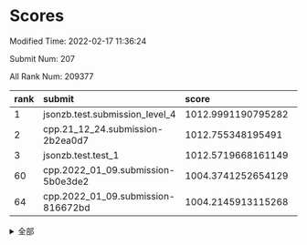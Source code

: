 # Scores

Modified Time: 2022-02-17 11:36:24

Submit Num: 207

All Rank Num: 209377

| rank |               submit               |       score        |       sigma        | pk_num |
| :--- | :--------------------------------- | :----------------- | :----------------- | :----- |
| 1    | jsonzb.test.submission_level_4     | 1012.9991190795282 | 0.8411344022400923 | 4043   |
| 2    | cpp.21_12_24.submission-2b2ea0d7   | 1012.755348195491  | 0.7851080283554919 | 4049   |
| 3    | jsonzb.test.test_1                 | 1012.5719668161149 | 0.807169140715046  | 4048   |
| 60   | cpp.2022_01_09.submission-5b0e3de2 | 1004.3741252654129 | 0.7169043889659611 | 4045   |
| 64   | cpp.2022_01_09.submission-816672bd | 1004.2145913115268 | 0.7174013779625796 | 4041   |


<details>
<summary>全部</summary>

| rank |                 submit                 |       score        |       sigma        | pk_num |
| :--- | :------------------------------------- | :----------------- | :----------------- | :----- |
| 1    | jsonzb.test.submission_level_4         | 1012.9991190795282 | 0.8411344022400923 | 4043   |
| 2    | cpp.21_12_24.submission-2b2ea0d7       | 1012.755348195491  | 0.7851080283554919 | 4049   |
| 3    | jsonzb.test.test_1                     | 1012.5719668161149 | 0.807169140715046  | 4048   |
| 4    | gobigger.level_3.submission_level_3_35 | 1012.28682899875   | 0.8036874767845846 | 4041   |
| 5    | gobigger.level_3.submission_level_3_4  | 1011.0442541706865 | 0.751348737143413  | 4042   |
| 6    | gobigger.level_3.submission_level_3_14 | 1010.9064069460533 | 0.7660689495217546 | 4045   |
| 7    | gobigger.level_3.submission_level_3_32 | 1010.7128673987365 | 0.7641979559231463 | 4047   |
| 8    | gobigger.level_3.submission_level_3_36 | 1010.679268335881  | 0.7621579225153712 | 4039   |
| 9    | gobigger.level_3.submission_level_3_19 | 1010.6475779325045 | 0.7556564500445857 | 4046   |
| 10   | gobigger.level_3.submission_level_3_29 | 1010.5790816991688 | 0.7708691078386635 | 4054   |
| 11   | gobigger.level_3.submission_level_3_15 | 1010.5075719532557 | 0.7591070906959129 | 4044   |
| 12   | gobigger.level_3.submission_level_3_18 | 1010.4698391250441 | 0.765646671875452  | 4052   |
| 13   | gobigger.level_3.submission_level_3_41 | 1010.450562613377  | 0.7774109263213221 | 4044   |
| 14   | gobigger.level_3.submission_level_3_49 | 1010.4037975580411 | 0.7507798620465229 | 4046   |
| 15   | gobigger.level_3.submission_level_3_31 | 1010.3922432459987 | 0.7884717066075863 | 4041   |
| 16   | gobigger.level_3.submission_level_3_0  | 1010.3758359184751 | 0.7561841408102967 | 4047   |
| 17   | gobigger.level_3.submission_level_3_48 | 1010.2361227138905 | 0.7531352202664221 | 4045   |
| 18   | gobigger.level_3.submission_level_3_8  | 1010.1376397206612 | 0.7441351143409063 | 4042   |
| 19   | gobigger.level_3.submission_level_3_44 | 1010.1331844377048 | 0.7713797992739841 | 4048   |
| 20   | gobigger.level_3.submission_level_3_6  | 1010.1089321801011 | 0.7556083989057574 | 4050   |
| 21   | gobigger.level_3.submission_level_3_45 | 1010.0288890149847 | 0.7626309122069277 | 4047   |
| 22   | gobigger.level_3.submission_level_3_17 | 1009.9815948631463 | 0.7764505308995435 | 4045   |
| 23   | gobigger.level_3.submission_level_3_20 | 1009.9663549735305 | 0.7654812770082401 | 4040   |
| 24   | gobigger.level_3.submission_level_3_27 | 1009.9611158219102 | 0.7643764514484316 | 4047   |
| 25   | gobigger.level_3.submission_level_3_47 | 1009.8538519974336 | 0.7391544111756295 | 4049   |
| 26   | gobigger.level_3.submission_level_3_33 | 1009.7768297593759 | 0.7567906147427592 | 4040   |
| 27   | gobigger.level_3.submission_level_3_39 | 1009.755189587881  | 0.765540682966279  | 4042   |
| 28   | gobigger.level_3.submission_level_3_23 | 1009.7454431851536 | 0.7630480573735146 | 4044   |
| 29   | gobigger.level_3.submission_level_3_26 | 1009.7133825790094 | 0.7488710268698627 | 4053   |
| 30   | gobigger.level_3.submission_level_3_7  | 1009.61298584708   | 0.7393766801295127 | 4047   |
| 31   | gobigger.level_3.submission_level_3_5  | 1009.580273741746  | 0.7570827079301105 | 4044   |
| 32   | gobigger.level_3.submission_level_3_16 | 1009.5655323132517 | 0.7522841476545435 | 4047   |
| 33   | gobigger.level_3.submission_level_3_24 | 1009.5523287897036 | 0.7670841690125276 | 4044   |
| 34   | gobigger.level_3.submission_level_3_12 | 1009.5309520883125 | 0.7431493396273925 | 4049   |
| 35   | gobigger.level_3.submission_level_3_22 | 1009.5304491234222 | 0.7678810030214149 | 4045   |
| 36   | gobigger.level_3.submission_level_3_38 | 1009.4939054829373 | 0.7346799508118212 | 4052   |
| 37   | gobigger.level_3.submission_level_3_30 | 1009.4899829838361 | 0.7562720288426734 | 4052   |
| 38   | gobigger.level_3.submission_level_3_2  | 1009.4064668747842 | 0.7391600662245215 | 4050   |
| 39   | gobigger.level_3.submission_level_3_1  | 1009.3979276554745 | 0.7368961516218735 | 4041   |
| 40   | gobigger.level_3.submission_level_3_43 | 1009.3776480326666 | 0.7506954328418044 | 4043   |
| 41   | gobigger.level_3.submission_level_3_28 | 1009.376500368488  | 0.748834800741532  | 4045   |
| 42   | gobigger.level_3.submission_level_3_34 | 1009.369272189204  | 0.7219869144047334 | 4045   |
| 43   | gobigger.level_3.submission_level_3_37 | 1009.3317251645551 | 0.7443881942245122 | 4045   |
| 44   | gobigger.level_3.submission_level_3_25 | 1009.3163251893158 | 0.7462453945632875 | 4038   |
| 45   | gobigger.level_3.submission_level_3_13 | 1009.2972196621234 | 0.7597863017188582 | 4046   |
| 46   | gobigger.level_3.submission_level_3_11 | 1009.1905986419624 | 0.7398743109410065 | 4046   |
| 47   | gobigger.level_3.submission_level_3_46 | 1009.149009534003  | 0.7711811999495988 | 4050   |
| 48   | gobigger.level_3.submission_level_3_42 | 1009.008258849502  | 0.7460804669858231 | 4048   |
| 49   | gobigger.level_3.submission_level_3_40 | 1008.8032496934129 | 0.7483980241505602 | 4043   |
| 50   | gobigger.level_3.submission_level_3_10 | 1008.7137411173841 | 0.7382422984169401 | 4045   |
| 51   | gobigger.level_3.submission_level_3_3  | 1008.699060468723  | 0.7416521420579074 | 4046   |
| 52   | gobigger.level_3.submission_level_3_9  | 1008.2031278242818 | 0.7345822220937246 | 4054   |
| 53   | gobigger.level_3.submission_level_3_21 | 1007.7544846398035 | 0.7349649901757944 | 4049   |
| 54   | gobigger.level_1.submission_level_1_14 | 1005.094896439851  | 0.7257250527827848 | 4047   |
| 55   | gobigger.level_1.submission_level_1_26 | 1004.8244815042468 | 0.7213627882405775 | 4048   |
| 56   | gobigger.level_1.submission_level_1_42 | 1004.8124401832731 | 0.7100648084219736 | 4046   |
| 57   | gobigger.level_1.submission_level_1_20 | 1004.7863478853367 | 0.7268975265925146 | 4046   |
| 58   | gobigger.level_1.submission_level_1_4  | 1004.556384119546  | 0.7216844286942292 | 4046   |
| 59   | gobigger.level_1.submission_level_1_32 | 1004.4212329139318 | 0.7160330147417611 | 4043   |
| 60   | cpp.2022_01_09.submission-5b0e3de2     | 1004.3741252654129 | 0.7169043889659611 | 4045   |
| 61   | gobigger.level_1.submission_level_1_33 | 1004.368007487246  | 0.711835228946737  | 4042   |
| 62   | gobigger.level_1.submission_level_1_18 | 1004.360064145543  | 0.712161566896688  | 4045   |
| 63   | gobigger.level_1.submission_level_1_12 | 1004.3325215986712 | 0.7220682149847526 | 4047   |
| 64   | cpp.2022_01_09.submission-816672bd     | 1004.2145913115268 | 0.7174013779625796 | 4041   |
| 65   | gobigger.level_1.submission_level_1_7  | 1004.1517564873637 | 0.7087218537911208 | 4049   |
| 66   | gobigger.level_1.submission_level_1_15 | 1004.117819538301  | 0.7183466629069806 | 4047   |
| 67   | gobigger.level_1.submission_level_1_6  | 1003.97142427386   | 0.7134218188591839 | 4050   |
| 68   | gobigger.level_1.submission_level_1_37 | 1003.9465971979862 | 0.7309451289919966 | 4044   |
| 69   | gobigger.level_1.submission_level_1_44 | 1003.919275078338  | 0.7233621885587812 | 4045   |
| 70   | gobigger.level_1.submission_level_1_2  | 1003.9171350189781 | 0.7062956227293838 | 4044   |
| 71   | gobigger.level_1.submission_level_1_28 | 1003.8627230779875 | 0.716272079193152  | 4041   |
| 72   | gobigger.level_1.submission_level_1_17 | 1003.8208584085717 | 0.7237381960671565 | 4052   |
| 73   | gobigger.level_1.submission_level_1_23 | 1003.816891894305  | 0.7179525799004735 | 4047   |
| 74   | gobigger.level_1.submission_level_1_47 | 1003.804316835275  | 0.7186160938814138 | 4042   |
| 75   | gobigger.level_1.submission_level_1_1  | 1003.7993427691679 | 0.7236720971791596 | 4049   |
| 76   | gobigger.level_1.submission_level_1_31 | 1003.7592146171083 | 0.7130277087525996 | 4051   |
| 77   | gobigger.level_1.submission_level_1_38 | 1003.6826179232593 | 0.7214678840674325 | 4041   |
| 78   | gobigger.level_1.submission_level_1_5  | 1003.5945357046731 | 0.7257629311824287 | 4042   |
| 79   | gobigger.level_1.submission_level_1_40 | 1003.5489526873525 | 0.7124981876298419 | 4048   |
| 80   | gobigger.level_1.submission_level_1_49 | 1003.5425787060304 | 0.7116831710514485 | 4045   |
| 81   | gobigger.level_1.submission_level_1_45 | 1003.5149627804132 | 0.7144331476546653 | 4047   |
| 82   | gobigger.level_1.submission_level_1_39 | 1003.4981080189939 | 0.730230023963632  | 4049   |
| 83   | gobigger.level_1.submission_level_1_35 | 1003.4850505144228 | 0.7089974117559723 | 4044   |
| 84   | gobigger.level_1.submission_level_1_48 | 1003.3583519973906 | 0.7153044739371448 | 4050   |
| 85   | gobigger.level_1.submission_level_1_11 | 1003.3555322528018 | 0.7172992699677689 | 4043   |
| 86   | gobigger.level_1.submission_level_1_9  | 1003.3397641687792 | 0.7107169866206183 | 4039   |
| 87   | gobigger.level_1.submission_level_1_41 | 1003.3397327808049 | 0.7067361961967026 | 4049   |
| 88   | gobigger.level_1.submission_level_1_46 | 1003.2958395280419 | 0.7065081379761935 | 4042   |
| 89   | gobigger.level_1.submission_level_1_43 | 1003.2277593258997 | 0.7254298378369761 | 4044   |
| 90   | gobigger.level_1.submission_level_1_34 | 1003.1055949287598 | 0.7068357505257599 | 4045   |
| 91   | gobigger.level_1.submission_level_1_24 | 1003.0854200131189 | 0.714991663722154  | 4048   |
| 92   | gobigger.level_1.submission_level_1_16 | 1002.9842753010945 | 0.7146261575861177 | 4049   |
| 93   | gobigger.level_1.submission_level_1_29 | 1002.9529035593329 | 0.7219897020160454 | 4049   |
| 94   | gobigger.level_1.submission_level_1_8  | 1002.8748444261981 | 0.7075970475610562 | 4046   |
| 95   | gobigger.level_1.submission_level_1_19 | 1002.799746434628  | 0.7083096259743975 | 4046   |
| 96   | gobigger.level_1.submission_level_1_25 | 1002.7360578270132 | 0.7146724371045822 | 4047   |
| 97   | gobigger.level_1.submission_level_1_30 | 1002.6711961495924 | 0.7156502418497739 | 4044   |
| 98   | gobigger.level_1.submission_level_1_3  | 1002.580674459171  | 0.710535167557845  | 4044   |
| 99   | gobigger.level_1.submission_level_1_22 | 1002.574974632313  | 0.7073917603333892 | 4052   |
| 100  | gobigger.level_1.submission_level_1_27 | 1002.5655939944771 | 0.7084833560304018 | 4045   |
| 101  | gobigger.level_1.submission_level_1_10 | 1002.4997094562842 | 0.7101551286798267 | 4049   |
| 102  | gobigger.level_1.submission_level_1_13 | 1002.4470142743112 | 0.7158630140662122 | 4039   |
| 103  | gobigger.level_1.submission_level_1_36 | 1002.2400845069468 | 0.7047937463361195 | 4043   |
| 104  | gobigger.level_1.submission_level_1_21 | 1002.2325905671169 | 0.7226640784435395 | 4047   |
| 105  | gobigger.level_1.submission_level_1_0  | 1002.0144116493242 | 0.7094320714414617 | 4050   |
| 106  | gobigger.random.submission_random_13   | 997.593734536318   | 0.717630492314754  | 4048   |
| 107  | gobigger.random.submission_random_48   | 997.3151394372554  | 0.7177820722607259 | 4045   |
| 108  | gobigger.random.submission_random_47   | 996.9863456506866  | 0.7012369982899226 | 4047   |
| 109  | gobigger.random.submission_random_37   | 996.8803630796451  | 0.7164360145051762 | 4049   |
| 110  | gobigger.random.submission_random_28   | 996.6996789489091  | 0.701454096432675  | 4052   |
| 111  | gobigger.random.submission_random_15   | 996.6947479659434  | 0.7082765325776956 | 4050   |
| 112  | gobigger.random.submission_random_44   | 996.6812420159866  | 0.7131196426381865 | 4050   |
| 113  | gobigger.random.submission_random_38   | 996.6781976572923  | 0.7208665007630317 | 4042   |
| 114  | gobigger.random.submission_random_16   | 996.5828406261195  | 0.709716106124006  | 4044   |
| 115  | gobigger.random.submission_random_11   | 996.5015784153251  | 0.7045847991396483 | 4047   |
| 116  | gobigger.random.submission_random_25   | 996.4796077068265  | 0.7176431116629524 | 4043   |
| 117  | gobigger.random.submission_random_42   | 996.4683846255048  | 0.7210444077718938 | 4048   |
| 118  | gobigger.random.submission_random_45   | 996.424520455596   | 0.7082318195288912 | 4042   |
| 119  | gobigger.random.submission_random_32   | 996.3381582885479  | 0.7075478680651657 | 4044   |
| 120  | gobigger.random.submission_random_27   | 996.3307842503524  | 0.7084444715716566 | 4046   |
| 121  | gobigger.random.submission_random_40   | 996.2748664479118  | 0.7186462929576359 | 4048   |
| 122  | gobigger.random.submission_random_12   | 996.2728022878185  | 0.7083010920550481 | 4045   |
| 123  | gobigger.random.submission_random_3    | 996.2528549566745  | 0.7005651117439589 | 4045   |
| 124  | gobigger.random.submission_random_2    | 996.181410640229   | 0.7036322751372406 | 4048   |
| 125  | gobigger.random.submission_random_46   | 996.1696801526632  | 0.6981362043701799 | 4052   |
| 126  | gobigger.random.submission_random_35   | 996.1583202893643  | 0.7072443378881168 | 4049   |
| 127  | gobigger.random.submission_random_33   | 996.1304395590889  | 0.714335852874629  | 4051   |
| 128  | gobigger.random.submission_random_31   | 996.0898400466253  | 0.7154479900369717 | 4044   |
| 129  | gobigger.random.submission_random_43   | 996.0253808613676  | 0.7072838503646209 | 4045   |
| 130  | gobigger.random.submission_random_6    | 995.9819696124134  | 0.7247525619588849 | 4046   |
| 131  | gobigger.random.submission_random_26   | 995.9794333726378  | 0.7060081634029353 | 4040   |
| 132  | gobigger.random.submission_random_0    | 995.947486896843   | 0.7100993607305914 | 4050   |
| 133  | gobigger.random.submission_random_22   | 995.885685906314   | 0.6934879073876898 | 4049   |
| 134  | gobigger.random.submission_random_10   | 995.7690704022204  | 0.694542180481871  | 4050   |
| 135  | gobigger.random.submission_random_18   | 995.7470321019265  | 0.7219743183645081 | 4045   |
| 136  | gobigger.random.submission_random_49   | 995.7202812077362  | 0.7109560567433708 | 4043   |
| 137  | gobigger.random.submission_random_41   | 995.7012483821185  | 0.716668717110395  | 4043   |
| 138  | gobigger.random.submission_random_39   | 995.5874636744672  | 0.698679912817113  | 4050   |
| 139  | gobigger.random.submission_random_19   | 995.5758981769491  | 0.7099044357348924 | 4046   |
| 140  | gobigger.random.submission_random_14   | 995.531451284353   | 0.7280984897256166 | 4044   |
| 141  | gobigger.random.submission_random_29   | 995.4584203994913  | 0.716805729982463  | 4043   |
| 142  | gobigger.random.submission_random_34   | 995.4401669434882  | 0.7228963673596084 | 4044   |
| 143  | gobigger.random.submission_random_5    | 995.4237833961995  | 0.7066405349885468 | 4044   |
| 144  | gobigger.random.submission_random_7    | 995.3902353645109  | 0.7076476889409938 | 4044   |
| 145  | gobigger.random.submission_random_4    | 995.3663023474979  | 0.7037889936448879 | 4047   |
| 146  | gobigger.random.submission_random_24   | 995.3652933137349  | 0.7125667286402294 | 4044   |
| 147  | gobigger.random.submission_random_17   | 995.2936713462091  | 0.7265297819747853 | 4050   |
| 148  | gobigger.random.submission_random_8    | 995.1790667884119  | 0.7033659689849332 | 4050   |
| 149  | gobigger.random.submission_random_1    | 995.1783362542131  | 0.7031315348692927 | 4048   |
| 150  | gobigger.random.submission_random_20   | 995.1458573814017  | 0.7142254260196471 | 4045   |
| 151  | gobigger.random.submission_random_9    | 995.0436625399233  | 0.7052284136850799 | 4045   |
| 152  | gobigger.random.submission_random_23   | 994.8155684414123  | 0.7048888528648163 | 4041   |
| 153  | gobigger.random.submission_random_36   | 994.5976981222858  | 0.7184025124507235 | 4047   |
| 154  | gobigger.random.submission_random_21   | 994.5509215449663  | 0.7239674389961919 | 4046   |
| 155  | gobigger.level_2.submission_level_2_38 | 994.3816029210096  | 0.7441025713004896 | 4049   |
| 156  | gobigger.random.submission_random_30   | 993.9388678331     | 0.7205377474006996 | 4044   |
| 157  | gobigger.level_2.submission_level_2_10 | 993.7661823998787  | 0.7270949171405086 | 4048   |
| 158  | gobigger.level_2.submission_level_2_21 | 993.3866605178716  | 0.7365855481276652 | 4047   |
| 159  | gobigger.level_2.submission_level_2_36 | 993.3349098236256  | 0.7425639474057276 | 4046   |
| 160  | gobigger.level_2.submission_level_2_18 | 993.1734107828627  | 0.7401580978596906 | 4044   |
| 161  | gobigger.level_2.submission_level_2_16 | 993.1341844458195  | 0.7384953813953449 | 4050   |
| 162  | gobigger.level_2.submission_level_2_17 | 992.9625453062066  | 0.7269823370966706 | 4044   |
| 163  | gobigger.level_2.submission_level_2_6  | 992.9030053736731  | 0.732292031531915  | 4042   |
| 164  | gobigger.level_2.submission_level_2_37 | 992.8466351474917  | 0.7428894570375942 | 4047   |
| 165  | gobigger.level_2.submission_level_2_39 | 992.830475682375   | 0.7361337488280695 | 4046   |
| 166  | gobigger.level_2.submission_level_2_32 | 992.7530627764119  | 0.7428367862825594 | 4045   |
| 167  | gobigger.level_2.submission_level_2_20 | 992.7432574643522  | 0.7607214841656815 | 4045   |
| 168  | gobigger.level_2.submission_level_2_22 | 992.6512564756471  | 0.7435716135040515 | 4040   |
| 169  | gobigger.level_2.submission_level_2_23 | 992.5267161713447  | 0.732051965854314  | 4051   |
| 170  | gobigger.level_2.submission_level_2_47 | 992.4645524943085  | 0.7293674125063235 | 4049   |
| 171  | gobigger.level_2.submission_level_2_30 | 992.4476473763913  | 0.7602563096612132 | 4043   |
| 172  | gobigger.level_2.submission_level_2_8  | 992.4187474792026  | 0.7496542913965767 | 4042   |
| 173  | gobigger.level_2.submission_level_2_19 | 992.3746404501219  | 0.7260781640586759 | 4047   |
| 174  | gobigger.level_2.submission_level_2_9  | 992.331397836201   | 0.7473403697530867 | 4046   |
| 175  | gobigger.level_2.submission_level_2_11 | 992.2742027984372  | 0.7410065031580912 | 4043   |
| 176  | gobigger.level_2.submission_level_2_44 | 992.267902445769   | 0.7497001071688729 | 4049   |
| 177  | gobigger.level_2.submission_level_2_12 | 992.2537410613046  | 0.7709932951272466 | 4043   |
| 178  | gobigger.level_2.submission_level_2_35 | 992.2513554987629  | 0.7623776421125    | 4046   |
| 179  | gobigger.level_2.submission_level_2_14 | 992.1804117529603  | 0.729984689428675  | 4045   |
| 180  | gobigger.level_2.submission_level_2_7  | 992.1615541394634  | 0.7470644812559969 | 4043   |
| 181  | gobigger.level_2.submission_level_2_34 | 992.1407629126301  | 0.7398512411864082 | 4044   |
| 182  | gobigger.level_2.submission_level_2_41 | 992.1323858324309  | 0.7544957297089653 | 4043   |
| 183  | gobigger.level_2.submission_level_2_4  | 992.1279209369488  | 0.7306757939115344 | 4046   |
| 184  | gobigger.level_2.submission_level_2_26 | 992.0791469341058  | 0.7474048081038898 | 4046   |
| 185  | gobigger.level_2.submission_level_2_13 | 991.9540337861321  | 0.7714983010675895 | 4044   |
| 186  | gobigger.level_2.submission_level_2_27 | 991.951236242837   | 0.7398599063154802 | 4042   |
| 187  | gobigger.level_2.submission_level_2_0  | 991.8559485995444  | 0.7380573783780555 | 4047   |
| 188  | gobigger.level_2.submission_level_2_15 | 991.8432637656173  | 0.7421912166359319 | 4048   |
| 189  | gobigger.level_2.submission_level_2_42 | 991.7994916288212  | 0.7575209782684406 | 4047   |
| 190  | gobigger.level_2.submission_level_2_43 | 991.7906355049854  | 0.7480492180986764 | 4051   |
| 191  | gobigger.level_2.submission_level_2_31 | 991.7812589228708  | 0.7483930888539239 | 4045   |
| 192  | gobigger.level_2.submission_level_2_40 | 991.6688995178797  | 0.7470141138775213 | 4051   |
| 193  | gobigger.level_2.submission_level_2_25 | 991.6246857346254  | 0.7395016107789087 | 4046   |
| 194  | gobigger.level_2.submission_level_2_24 | 991.5765739187239  | 0.7512376743399586 | 4052   |
| 195  | gobigger.level_2.submission_level_2_33 | 991.5579756279596  | 0.7659823190090679 | 4046   |
| 196  | gobigger.level_2.submission_level_2_1  | 991.4338951336287  | 0.7487689229234001 | 4041   |
| 197  | gobigger.level_2.submission_level_2_45 | 991.3139392394137  | 0.7612469809903728 | 4043   |
| 198  | gobigger.level_2.submission_level_2_5  | 991.0967560609676  | 0.7512104374405235 | 4048   |
| 199  | gobigger.level_2.submission_level_2_28 | 990.9232597665713  | 0.7487772782088442 | 4048   |
| 200  | gobigger.level_2.submission_level_2_49 | 990.8299013999207  | 0.7543013021625663 | 4045   |
| 201  | gobigger.level_2.submission_level_2_29 | 990.4559185009158  | 0.78335282265237   | 4046   |
| 202  | gobigger.level_2.submission_level_2_2  | 990.3985742287822  | 0.752324743550284  | 4043   |
| 203  | gobigger.level_2.submission_level_2_48 | 990.2859725302909  | 0.7413276680088541 | 4046   |
| 204  | gobigger.level_2.submission_level_2_46 | 990.0342113669478  | 0.7723216393736085 | 4049   |
| 205  | gobigger.level_2.submission_level_2_3  | 989.4138587520772  | 0.7715329414095218 | 4039   |
| 206  | gobigger.none.submission_none_1        | 979.0130014825505  | 1.2056251667666384 | 4047   |
| 207  | gobigger.none.submission_none_0        | 975.1186069065546  | 1.5039522765470603 | 4049   |

</details>